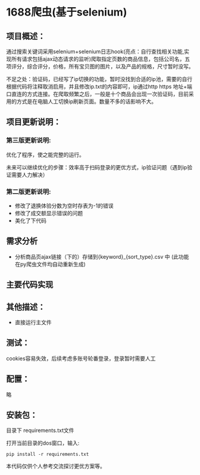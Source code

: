 # 1688爬虫(基于selenium)

## 项目概述：
通过搜索关键词采用selenium+selenium日志hook(亮点：自行查找相关功能,实现所有请求包括ajax动态请求的监听)爬取指定页数的商品信息，包括公司名，五项评分，综合评分，价格，所有宝贝图的图片，以及产品的规格，尺寸暂时没写。

不足之处：验证码，已经写了ip切换的功能，暂时没找到合适的ip池，需要的自行根据代码将注释取消启用，并且修改ip.txt的内容即可，ip通过http https 地址+端口直连的方式连接。在爬取频繁之后，一般是十个商品会出现一次验证码，目前采用的方式是在电脑人工切换ip刷新页面。数量不多的话影响不大。

## 项目更新说明：

### 第三版更新说明:
优化了程序，使之能完整的运行。

未来可以继续优化的步骤：效率高于扫码登录的更优方式，ip验证问题（遇到ip验证需要人力解决）

### 第二版更新说明:
- 修改了退换体验分数为空时存表为-1的错误
- 修改了成交额显示错误的问题
- 美化了下代码

## 需求分析
- 分析商品页ajax链接（下的）存储到{keyword}_{sort_type}.csv 中 (此功能在py爬虫文件均自动重新生成)

## 主要代码实现

## 其他描述：
- 直接运行主文件

## 测试：
cookies容易失效，后续考虑多账号轮番登录，登录暂时需要人工

## 配置：
略 

## 安装包：
目录下 requirements.txt文件 

打开当前目录的dos窗口，输入:
```
pip install -r requirements.txt
```

本代码仅供个人参考交流探讨更优方案等。
